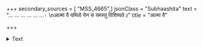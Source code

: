 +++
secondary_sources = [ "MSS_4665",]
jsonClass = "Subhaashita"
text = "... ... ... ... ... ...।  \nआत्मा वै यमितो येन स यमस्तु विशिष्यते॥"
title = "आत्मा वै"

+++

<details><summary>Text</summary>

... ... ... ... ... ...।  
आत्मा वै यमितो येन स यमस्तु विशिष्यते॥
</details>
